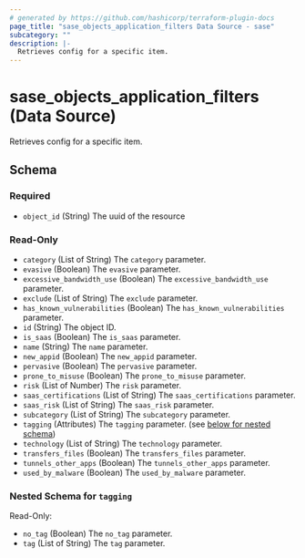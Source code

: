 ```yaml
---
# generated by https://github.com/hashicorp/terraform-plugin-docs
page_title: "sase_objects_application_filters Data Source - sase"
subcategory: ""
description: |-
  Retrieves config for a specific item.
---
```


# sase_objects_application_filters (Data Source)

Retrieves config for a specific item.



<!-- schema generated by tfplugindocs -->
## Schema

### Required

- `object_id` (String) The uuid of the resource

### Read-Only

- `category` (List of String) The `category` parameter.
- `evasive` (Boolean) The `evasive` parameter.
- `excessive_bandwidth_use` (Boolean) The `excessive_bandwidth_use` parameter.
- `exclude` (List of String) The `exclude` parameter.
- `has_known_vulnerabilities` (Boolean) The `has_known_vulnerabilities` parameter.
- `id` (String) The object ID.
- `is_saas` (Boolean) The `is_saas` parameter.
- `name` (String) The `name` parameter.
- `new_appid` (Boolean) The `new_appid` parameter.
- `pervasive` (Boolean) The `pervasive` parameter.
- `prone_to_misuse` (Boolean) The `prone_to_misuse` parameter.
- `risk` (List of Number) The `risk` parameter.
- `saas_certifications` (List of String) The `saas_certifications` parameter.
- `saas_risk` (List of String) The `saas_risk` parameter.
- `subcategory` (List of String) The `subcategory` parameter.
- `tagging` (Attributes) The `tagging` parameter. (see [below for nested schema](#nestedatt--tagging))
- `technology` (List of String) The `technology` parameter.
- `transfers_files` (Boolean) The `transfers_files` parameter.
- `tunnels_other_apps` (Boolean) The `tunnels_other_apps` parameter.
- `used_by_malware` (Boolean) The `used_by_malware` parameter.

<a id="nestedatt--tagging"></a>
### Nested Schema for `tagging`

Read-Only:

- `no_tag` (Boolean) The `no_tag` parameter.
- `tag` (List of String) The `tag` parameter.


